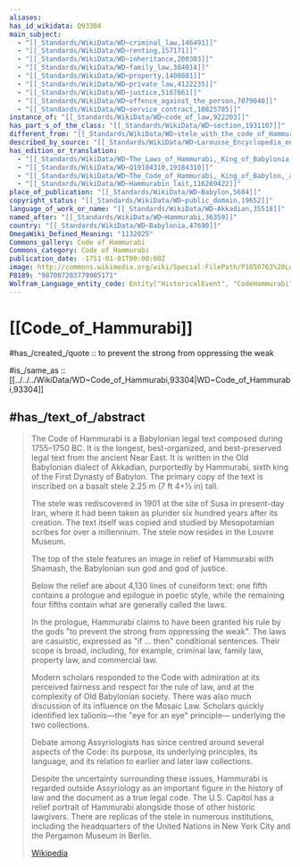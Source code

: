 ```yaml
---
aliases: 
has_id_wikidata: Q93304
main_subject:
  - "[[_Standards/WikiData/WD~criminal_law,146491]]"
  - "[[_Standards/WikiData/WD~renting,157171]]"
  - "[[_Standards/WikiData/WD~inheritance,200303]]"
  - "[[_Standards/WikiData/WD~family_law,384014]]"
  - "[[_Standards/WikiData/WD~property,1400881]]"
  - "[[_Standards/WikiData/WD~private_law,4122235]]"
  - "[[_Standards/WikiData/WD~justice,5167661]]"
  - "[[_Standards/WikiData/WD~offence_against_the_person,7079040]]"
  - "[[_Standards/WikiData/WD~service_contract,10825785]]"
instance_of: "[[_Standards/WikiData/WD~code_of_law,922203]]"
has_part_s_of_the_class: "[[_Standards/WikiData/WD~section,1931107]]"
different_from: "[[_Standards/WikiData/WD~stele_with_the_code_of_Hammurabi,12397781]]"
described_by_source: "[[_Standards/WikiData/WD~Larousse_Encyclopedia_online,17329836]]"
has_edition_or_translation:
  - "[[_Standards/WikiData/WD~The_Laws_of_Hammurabi,_King_of_Babylonia,19092148]]"
  - "[[_Standards/WikiData/WD~Q19184310,19184310]]"
  - "[[_Standards/WikiData/WD~The_Code_of_Hammurabi,_King_of_Babylon,_about_2250_B.C.,81790227]]"
  - "[[_Standards/WikiData/WD~Hammurabin_lait,116269422]]"
place_of_publication: "[[_Standards/WikiData/WD~Babylon,5684]]"
copyright_status: "[[_Standards/WikiData/WD~public_domain,19652]]"
language_of_work_or_name: "[[_Standards/WikiData/WD~Akkadian,35518]]"
named_after: "[[_Standards/WikiData/WD~Hammurabi,36359]]"
country: "[[_Standards/WikiData/WD~Babylonia,47690]]"
OmegaWiki_Defined_Meaning: "1132025"
Commons_gallery: Code of Hammurabi
Commons_category: Code of Hammurabi
publication_date: -1751-01-01T00:00:00Z
image: http://commons.wikimedia.org/wiki/Special:FilePath/P1050763%20Louvre%20code%20Hammurabi%20face%20rwk-gradient.jpg
P8189: "987007283779905171"
Wolfram_Language_entity_code: Entity["HistoricalEvent", "CodeHammurabi"]
---
```


# [[Code_of_Hammurabi]] 

#has_/created_/quote :: to prevent the strong from oppressing the weak 

#is_/same_as :: [[../../../WikiData/WD~Code_of_Hammurabi,93304|WD~Code_of_Hammurabi,93304]] 

## #has_/text_of_/abstract 

> The Code of Hammurabi is a Babylonian legal text composed during 1755–1750 BC. 
> It is the longest, best-organized, and best-preserved legal text from the ancient Near East. 
> It is written in the Old Babylonian dialect of Akkadian, 
> purportedly by Hammurabi, sixth king of the First Dynasty of Babylon. 
> The primary copy of the text is inscribed on a basalt stele 2.25 m (7 ft 4+1⁄2 in) tall.
>
> The stele was rediscovered in 1901 at the site of Susa in present-day Iran, 
> where it had been taken as plunder six hundred years after its creation. 
> The text itself was copied and studied by Mesopotamian scribes for over a millennium. 
> The stele now resides in the Louvre Museum.
>
> The top of the stele features an image in relief of Hammurabi 
> with Shamash, the Babylonian sun god and god of justice. 
> 
> Below the relief are about 4,130 lines of cuneiform text: 
> one fifth contains a prologue and epilogue in poetic style, 
> while the remaining four fifths contain what are generally called the laws. 
> 
> In the prologue, Hammurabi claims to have been granted his rule by the gods 
> "to prevent the strong from oppressing the weak". 
> The laws are casuistic, expressed as "if ... then" conditional sentences. 
> Their scope is broad, including, for example, criminal law, family law, property law, 
> and commercial law.
>
> Modern scholars responded to the Code with admiration at its perceived fairness 
> and respect for the rule of law, and at the complexity of Old Babylonian society. 
> There was also much discussion of its influence on the Mosaic Law. 
> Scholars quickly identified lex talionis—the "eye for an eye" principle—
> underlying the two collections. 
> 
> Debate among Assyriologists has since centred around several aspects of the Code: 
> its purpose, its underlying principles, its language, and its relation to earlier and later law collections.
>
> Despite the uncertainty surrounding these issues, 
> Hammurabi is regarded outside Assyriology as an important figure in the history of law 
> and the document as a true legal code. 
> The U.S. Capitol has a relief portrait of Hammurabi alongside those of other historic lawgivers. 
> There are replicas of the stele in numerous institutions, 
> including the headquarters of the United Nations in New York City 
> and the Pergamon Museum in Berlin.
>
> [Wikipedia](https://en.wikipedia.org/wiki/Code%20of%20Hammurabi) 

